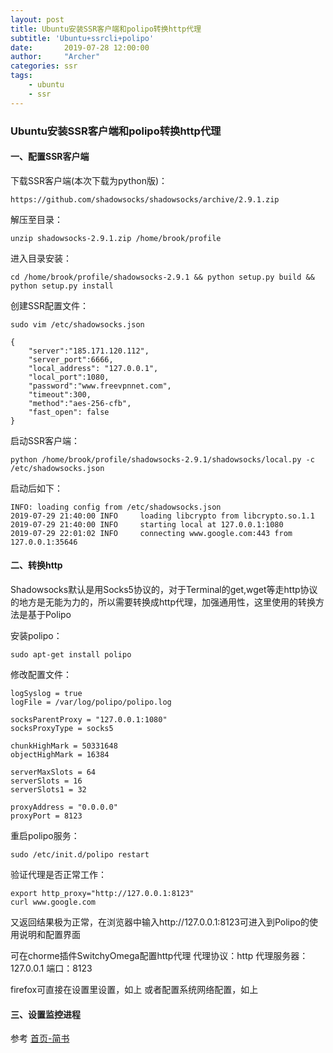 ```yaml
---
layout: post
title: Ubuntu安装SSR客户端和polipo转换http代理
subtitle: 'Ubuntu+ssrcli+polipo'
date:       2019-07-28 12:00:00
author:     "Archer"
categories: ssr
tags:
    - ubuntu
    - ssr
---
```


### Ubuntu安装SSR客户端和polipo转换http代理

#### 一、配置SSR客户端

下载SSR客户端(本次下载为python版)：
```text
https://github.com/shadowsocks/shadowsocks/archive/2.9.1.zip
```

解压至目录：
```text
unzip shadowsocks-2.9.1.zip /home/brook/profile
```

进入目录安装：
```text
cd /home/brook/profile/shadowsocks-2.9.1 && python setup.py build && python setup.py install
```

创建SSR配置文件：
```text
sudo vim /etc/shadowsocks.json
```
```text
{
    "server":"185.171.120.112",
    "server_port":6666,
    "local_address": "127.0.0.1",
    "local_port":1080,
    "password":"www.freevpnnet.com",
    "timeout":300,
    "method":"aes-256-cfb",
    "fast_open": false
}

```

启动SSR客户端：
```text
python /home/brook/profile/shadowsocks-2.9.1/shadowsocks/local.py -c /etc/shadowsocks.json 
```

启动后如下：
```text
INFO: loading config from /etc/shadowsocks.json
2019-07-29 21:40:00 INFO     loading libcrypto from libcrypto.so.1.1
2019-07-29 21:40:00 INFO     starting local at 127.0.0.1:1080
2019-07-29 22:01:02 INFO     connecting www.google.com:443 from 127.0.0.1:35646
```

#### 二、转换http

Shadowsocks默认是用Socks5协议的，对于Terminal的get,wget等走http协议的地方是无能为力的，所以需要转换成http代理，加强通用性，这里使用的转换方法是基于Polipo

安装polipo：
```text
sudo apt-get install polipo
```

修改配置文件：
```text
logSyslog = true
logFile = /var/log/polipo/polipo.log

socksParentProxy = "127.0.0.1:1080"
socksProxyType = socks5

chunkHighMark = 50331648
objectHighMark = 16384

serverMaxSlots = 64
serverSlots = 16
serverSlots1 = 32

proxyAddress = "0.0.0.0"
proxyPort = 8123

```

重启polipo服务：
```text
sudo /etc/init.d/polipo restart
```

验证代理是否正常工作：
```text
export http_proxy="http://127.0.0.1:8123"
curl www.google.com
```

又返回结果极为正常，在浏览器中输入http://127.0.0.1:8123可进入到Polipo的使用说明和配置界面

可在chorme插件SwitchyOmega配置http代理
代理协议：http
代理服务器：127.0.0.1
端口：8123

firefox可直接在设置里设置，如上
或者配置系统网络配置，如上

#### 三、设置监控进程

参考 [首页-简书](https://tangheng1995.github.io/centos/2019/07/25/CentOS-install-Supervisor/)

